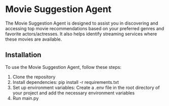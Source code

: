 # Movie Suggestion Agent

The Movie Suggestion Agent is designed to assist you in discovering and accessing top movie recommendations based on your preferred genres and favorite actors/actresses. It also helps identify streaming services where these movies are available.


## Installation
To use the Movie Suggestion Agent, follow these steps:

1. Clone the repository
2. Install dependencies: pip install -r requirements.txt
3. Set up environment variables: Create a .env file in the root directory of your project and add the necessary environment variables
4. Run main.py
